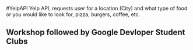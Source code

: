 #YelpAPI
Yelp API, requests user for a location (City) and what type of food or you would like to look for, pizza, burgers, coffee, etc.

## Workshop followed by Google Devloper Student Clubs
